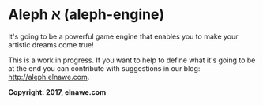 # Aleph א (aleph-engine)

It's going to be a powerful game engine that enables you to make your artistic dreams come true!

This is a work in progress. If you want to help to define what it's going to be at the end you can contribute with suggestions in our blog: http://aleph.elnawe.com.

**Copyright: 2017, elnawe.com**
